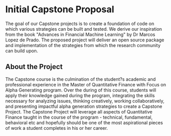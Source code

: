 # Initial Capstone Proposal
The goal of our Capstone projects is to create a foundation of code on which various strategies can be built and tested. We derive our inspiration from the book "Advances in Financial Machine Learning" by Dr Marcos Lopez de Prado. The proposed project will deliver an open source package and implementation of the strategies from which the research community can build upon.

## About the Project
The Capstone course is the culmination of the student?s academic and professional experience in the Master of Quantitative Finance with Focus on Alpha Generating program. Over the during of this course, students will apply their knowledge gained during the program, integrating the skills necessary for analyzing issues, thinking creatively, working collaboratively, and presenting impactful alpha generation strategies to create a Capstone Project. The Capstone Project will leverage all aspects of Quantitative Finance taught in the course of the program - technical, fundamental, behavioral etc and hopefully should be one of the most aspirational pieces of work a student completes in his or her career.